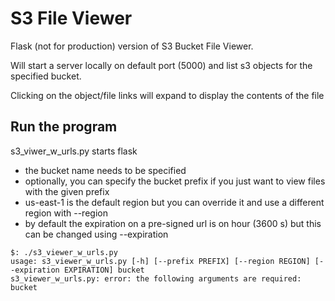 # S3 File Viewer

Flask (not for production) version of S3 Bucket File Viewer.

Will start a server locally on default port (5000) and list s3 objects for the specified bucket.

Clicking on the object/file links will expand to display the contents of the file

## Run the program

s3_viwer_w_urls.py starts flask

  - the bucket name needs to be specified
  - optionally, you can specify the bucket prefix if you just want to view files with the given prefix
  - us-east-1 is the default region but you can override it and use a different region with --region
  - by default the expiration on a pre-signed url is on hour (3600 s) but this can be changed using --expiration 
```
$: ./s3_viewer_w_urls.py
usage: s3_viewer_w_urls.py [-h] [--prefix PREFIX] [--region REGION] [--expiration EXPIRATION] bucket
s3_viewer_w_urls.py: error: the following arguments are required: bucket
```

